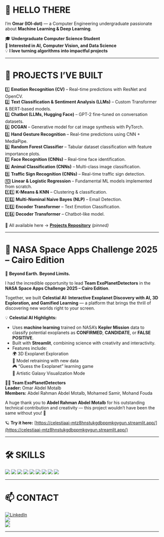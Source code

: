 # 👋 **HELLO THERE**

I’m **Omar (IOI-dot)** — a Computer Engineering undergraduate passionate about **Machine Learning & Deep Learning**.  

🎓 **Undergraduate Computer Science Student**  
🧠 **Interested in AI, Computer Vision, and Data Science**  
💡 **I love turning algorithms into impactful projects**  

---

# 🚀 **PROJECTS I’VE BUILT**

1️⃣ **Emotion Recognition (CV)** – Real-time predictions with ResNet and OpenCV.  
2️⃣ **Text Classification & Sentiment Analysis (LLMs)** – Custom Transformer & BERT-based models.  
3️⃣ **Chatbot (LLMs, Hugging Face)** – GPT-2 fine-tuned on conversation datasets.  
4️⃣ **DCGAN** – Generative model for cat image synthesis with PyTorch.  
5️⃣ **Hand Gesture Recognition** – Real-time predictions using CNN + MediaPipe.  
6️⃣ **Random Forest Classifier** – Tabular dataset classification with feature importance plots.  
7️⃣ **Face Recognition (CNNs)** – Real-time face identification.  
8️⃣ **Animal Classification (CNNs)** – Multi-class image classification.  
9️⃣ **Traffic Sign Recognition (CNNs)** – Real-time traffic sign detection.  
🔟 **Linear & Logistic Regression** – Fundamental ML models implemented from scratch.  
1️⃣1️⃣ **K-Means & KNN** – Clustering & classification.  
1️⃣2️⃣ **Multi-Nominal Naive Bayes (NLP)** – Email Detection.  
1️⃣3️⃣ **Encoder Transformer** – Text Emotion Classification.  
1️⃣4️⃣ **Decoder Transformer** – Chatbot-like model.  

📌 All available here → [**Projects Repository**](https://github.com/IOI-dot/Projects) *(pinned)*  

---

# 🌌 **NASA Space Apps Challenge 2025 – Cairo Edition**

🚀 **Beyond Earth. Beyond Limits.**  

I had the incredible opportunity to lead **Team ExoPlanetDetectors** in the **NASA Space Apps Challenge 2025 – Cairo Edition**.  

Together, we built **Celestial AI: Interactive Exoplanet Discovery with AI, 3D Exploration, and Gamified Learning** — a platform that brings the thrill of discovering new worlds right to your screen.  

💡 **Celestial AI Highlights:**  
- Uses **machine learning** trained on NASA’s **Kepler Mission** data to classify potential exoplanets as **CONFIRMED**, **CANDIDATE**, or **FALSE POSITIVE**.  
- Built with **Streamlit**, combining science with creativity and interactivity.  
- Features include:  
  🌍 3D Exoplanet Exploration  
  🧠 Model retraining with new data  
  🎮 “Guess the Exoplanet” learning game  
  🎨 Artistic Galaxy Visualization Mode  

👨‍🚀 **Team ExoPlanetDetectors**  
**Leader:** Omar Abdel Motalb  
**Members:** Abdel Rahman Abdel Motalb, Mohamed Samir, Mohand Fouda  

A huge thank you to **Abdel Rahman Abdel Motalb** for his outstanding technical contribution and creativity — this project wouldn’t have been the same without you! 🙌  

🪐 **Try it here:** [https://celestiaai-mtz8hnstukgdbppmkgygun.streamlit.app/](https://celestiaai-mtz8hnstukgdbppmkgygun.streamlit.app/)  

---

# 🛠️ **SKILLS**

<p align="left">  
<img src="https://img.shields.io/badge/Python-3776AB?style=for-the-badge&logo=python&logoColor=white"/>  
<img src="https://img.shields.io/badge/Numpy-013243?style=for-the-badge&logo=numpy&logoColor=white"/>  
<img src="https://img.shields.io/badge/Pandas-150458?style=for-the-badge&logo=pandas&logoColor=white"/>  
<img src="https://img.shields.io/badge/Jupyter-F37626?style=for-the-badge&logo=jupyter&logoColor=white"/>  
<img src="https://img.shields.io/badge/scikit--learn-F7931E?style=for-the-badge&logo=scikit-learn&logoColor=white"/>  
<img src="https://img.shields.io/badge/TensorFlow-FF6F00?style=for-the-badge&logo=tensorflow&logoColor=white"/>  
<img src="https://img.shields.io/badge/PyTorch-EE4C2C?style=for-the-badge&logo=pytorch&logoColor=white"/>  
<img src="https://img.shields.io/badge/OpenCV-5C3EE8?style=for-the-badge&logo=opencv&logoColor=white"/>  
<img src="https://img.shields.io/badge/C++-00599C?style=for-the-badge&logo=cplusplus&logoColor=white"/>  
</p>  

---

# 📫 **CONTACT**

[![LinkedIn](https://img.shields.io/badge/LinkedIn-0A66C2?style=for-the-badge&logo=linkedin&logoColor=white)](https://www.linkedin.com/in/omarelhussein/)  
<a href="mailto:omarelhussein@aucegypt.edu"><img src="https://img.shields.io/badge/Gmail-D14836?style=for-the-badge&logo=gmail&logoColor=white"/></a>  
<a href="https://github.com/IOI-dot?tab=followers"><img src="https://img.shields.io/github/followers/IOI-dot?label=Follow&style=for-the-badge"/></a>  

---

<!--
**IOI-dot/IOI-dot** is a ✨ _special_ ✨ repository because its `README.md` (this file) appears on your GitHub profile.

Here are some ideas to get you started:

- 🔭 I’m currently working on ...
- 🌱 I’m currently learning ...
- 👯 I’m looking to collaborate on ...
- 🤔 I’m looking for help with ...
- 💬 Ask me about ...
- 📫 How to reach me: ...
- 😄 Pronouns: ...
- ⚡ Fun fact: ...
-->

